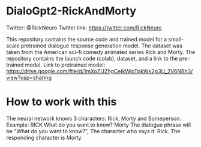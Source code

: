 # DialoGpt2-RickAndMorty
Twitter: @RickNeuro
Twitter link: https://twitter.com/RickNeuro

This repository contains the source code and trained model for a small-scale pretrained dialogue response generation model. The dataset was taken from the American sci-fi comedy animated series Rick and Morty.
The repository contains the launch code (colab), dataset, and a link to the pre-trained model.
Link to pretrained model: https://drive.google.com/file/d/1mXoZUZhgCeikWloTpkWk2p3U_2V6NBh3/view?usp=sharing

# How to work with this
The neural network knows 3 characters: Rick, Morty and Someperson.
Example: RICK What do you want to know? Morty
The dialogue phrase will be "What do you want to know?", The character who says it: Rick. The responding character is Morty.
